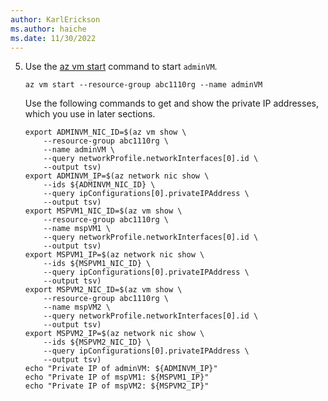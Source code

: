 ```yaml
---
author: KarlErickson
ms.author: haiche
ms.date: 11/30/2022
---
```


5. Use the [az vm start](/cli/azure/vm#az-vm-start) command to start `adminVM`.

   ```azurecli
   az vm start --resource-group abc1110rg --name adminVM
   ```

   Use the following commands to get and show the private IP addresses, which you use in later sections.

   ```azurecli
   export ADMINVM_NIC_ID=$(az vm show \
       --resource-group abc1110rg \
       --name adminVM \
       --query networkProfile.networkInterfaces[0].id \
       --output tsv)
   export ADMINVM_IP=$(az network nic show \
       --ids ${ADMINVM_NIC_ID} \
       --query ipConfigurations[0].privateIPAddress \
       --output tsv)
   export MSPVM1_NIC_ID=$(az vm show \
       --resource-group abc1110rg \
       --name mspVM1 \
       --query networkProfile.networkInterfaces[0].id \
       --output tsv)
   export MSPVM1_IP=$(az network nic show \
       --ids ${MSPVM1_NIC_ID} \
       --query ipConfigurations[0].privateIPAddress \
       --output tsv)
   export MSPVM2_NIC_ID=$(az vm show \
       --resource-group abc1110rg \
       --name mspVM2 \
       --query networkProfile.networkInterfaces[0].id \
       --output tsv)
   export MSPVM2_IP=$(az network nic show \
       --ids ${MSPVM2_NIC_ID} \
       --query ipConfigurations[0].privateIPAddress \
       --output tsv)
   echo "Private IP of adminVM: ${ADMINVM_IP}"
   echo "Private IP of mspVM1: ${MSPVM1_IP}"
   echo "Private IP of mspVM2: ${MSPVM2_IP}"
   ```

